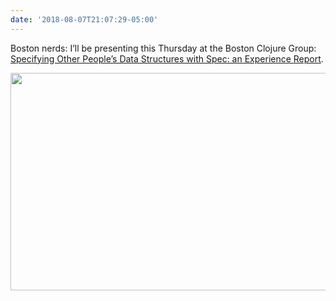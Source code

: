 ```yaml
---
date: '2018-08-07T21:07:29-05:00'
---
```

Boston nerds: I’ll be presenting this Thursday at the Boston Clojure Group: [Specifying Other People’s Data Structures with Spec: an Experience Report](https://www.meetup.com/Boston-Clojure-Group/events/253178350/).

<img src="/posts/uploads/2018/4208f32b5a.jpg" width="600" height="348" />
